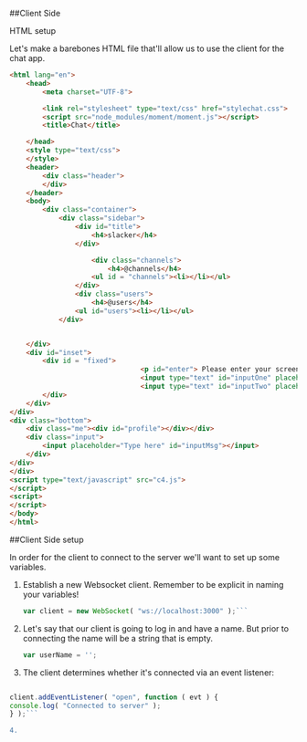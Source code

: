 ##Client Side



HTML setup

Let's make a barebones HTML file that'll allow us to use the client for the chat app.


```html
<html lang="en">
    <head>
        <meta charset="UTF-8">

        <link rel="stylesheet" type="text/css" href="stylechat.css">
        <script src="node_modules/moment/moment.js"></script>
        <title>Chat</title>

    </head>
    <style type="text/css">
    </style>
    <header>
        <div class="header">
        </div>
    </header>
    <body>
        <div class="container">
            <div class="sidebar">
                <div id="title">
                    <h4>slacker</h4>
                </div>

                    <div class="channels">
                        <h4>@channels</h4>
                    <ul id = "channels"><li></li></ul>
                </div>
                <div class="users">
                    <h4>@users</h4>
                <ul id="users"><li></li></ul>
            </div>


    </div>
    <div id="inset">
        <div id = "fixed">
                                <p id="enter"> Please enter your screen name and channel:</p></br>
                                <input type="text" id="inputOne" placeholder="Name"></input>
                                <input type="text" id="inputTwo" placeholder ="Room "></input>
        </div>
    </div>
</div>
<div class="bottom">
    <div class="me"><div id="profile"></div></div>
    <div class="input">
        <input placeholder="Type here" id="inputMsg"></input>
    </div>
</div>
</div>
<script type="text/javascript" src="c4.js">
</script>
<script>
</script>
</body>
</html>
```

##Client Side setup

In order for the client to connect to the server we'll want to set up some variables.

1. Establish a new Websocket client. Remember to be explicit in naming your variables!
    ```javascript
    var client = new WebSocket( "ws://localhost:3000" );```

2. Let's say that our client is going to log in and have a name. But prior to connecting the name will be a string that is empty.

    ```javascript
    var userName = '';
    ```

3. The client determines whether it's connected via an event listener:


```javascript

client.addEventListener( "open", function ( evt ) {
console.log( "Connected to server" );
} );```

4. 

